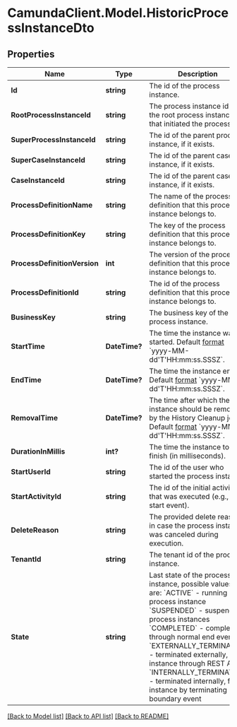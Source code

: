 # CamundaClient.Model.HistoricProcessInstanceDto
## Properties

Name | Type | Description | Notes
------------ | ------------- | ------------- | -------------
**Id** | **string** | The id of the process instance. | [optional] 
**RootProcessInstanceId** | **string** | The process instance id of the root process instance that initiated the process. | [optional] 
**SuperProcessInstanceId** | **string** | The id of the parent process instance, if it exists. | [optional] 
**SuperCaseInstanceId** | **string** | The id of the parent case instance, if it exists. | [optional] 
**CaseInstanceId** | **string** | The id of the parent case instance, if it exists. | [optional] 
**ProcessDefinitionName** | **string** | The name of the process definition that this process instance belongs to. | [optional] 
**ProcessDefinitionKey** | **string** | The key of the process definition that this process instance belongs to. | [optional] 
**ProcessDefinitionVersion** | **int** | The version of the process definition that this process instance belongs to. | [optional] 
**ProcessDefinitionId** | **string** | The id of the process definition that this process instance belongs to. | [optional] 
**BusinessKey** | **string** | The business key of the process instance. | [optional] 
**StartTime** | **DateTime?** | The time the instance was started. Default [format](https://docs.camunda.org/manual/7.14/reference/rest/overview/date-format/) &#x60;yyyy-MM-dd&#39;T&#39;HH:mm:ss.SSSZ&#x60;. | [optional] 
**EndTime** | **DateTime?** | The time the instance ended. Default [format](https://docs.camunda.org/manual/7.14/reference/rest/overview/date-format/) &#x60;yyyy-MM-dd&#39;T&#39;HH:mm:ss.SSSZ&#x60;. | [optional] 
**RemovalTime** | **DateTime?** | The time after which the instance should be removed by the History Cleanup job. Default [format](https://docs.camunda.org/manual/7.14/reference/rest/overview/date-format/) &#x60;yyyy-MM-dd&#39;T&#39;HH:mm:ss.SSSZ&#x60;. | [optional] 
**DurationInMillis** | **int?** | The time the instance took to finish (in milliseconds). | [optional] 
**StartUserId** | **string** | The id of the user who started the process instance. | [optional] 
**StartActivityId** | **string** | The id of the initial activity that was executed (e.g., a start event). | [optional] 
**DeleteReason** | **string** | The provided delete reason in case the process instance was canceled during execution. | [optional] 
**TenantId** | **string** | The tenant id of the process instance. | [optional] 
**State** | **string** | Last state of the process instance, possible values are:  &#x60;ACTIVE&#x60; - running process instance  &#x60;SUSPENDED&#x60; - suspended process instances  &#x60;COMPLETED&#x60; - completed through normal end event  &#x60;EXTERNALLY_TERMINATED&#x60; - terminated externally, for instance through REST API  &#x60;INTERNALLY_TERMINATED&#x60; - terminated internally, for instance by terminating boundary event | [optional] 

[[Back to Model list]](../README.md#documentation-for-models) [[Back to API list]](../README.md#documentation-for-api-endpoints) [[Back to README]](../README.md)


